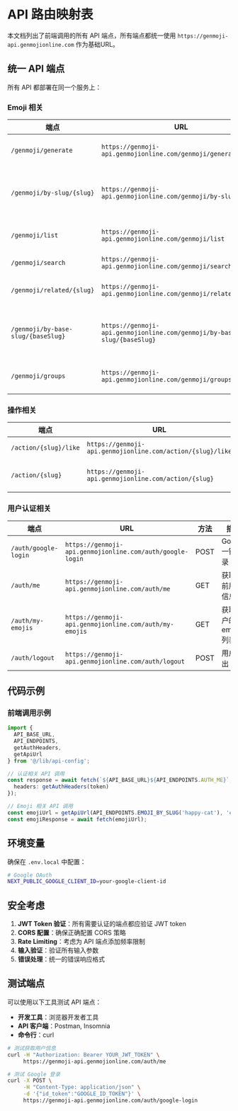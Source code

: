 # API 路由映射表

本文档列出了前端调用的所有 API 端点，所有端点都统一使用 `https://genmoji-api.genmojionline.com` 作为基础URL。

## 统一 API 端点

所有 API 都部署在同一个服务上：

### Emoji 相关

| 端点 | URL | 方法 | 描述 |
|------|-----|------|------|
| `/genmoji/generate` | `https://genmoji-api.genmojionline.com/genmoji/generate` | POST | 生成新 emoji |
| `/genmoji/by-slug/{slug}` | `https://genmoji-api.genmojionline.com/genmoji/by-slug/{slug}` | GET | 通过 slug 获取单个 emoji |
| `/genmoji/list` | `https://genmoji-api.genmojionline.com/genmoji/list` | GET | 获取 emoji 列表 |
| `/genmoji/search` | `https://genmoji-api.genmojionline.com/genmoji/search` | GET | 搜索 emoji |
| `/genmoji/related/{slug}` | `https://genmoji-api.genmojionline.com/genmoji/related/{slug}` | GET | 获取相关 emoji |
| `/genmoji/by-base-slug/{baseSlug}` | `https://genmoji-api.genmojionline.com/genmoji/by-base-slug/{baseSlug}` | GET | 通过基础 slug 获取 emoji |
| `/genmoji/groups` | `https://genmoji-api.genmojionline.com/genmoji/groups` | GET | 获取分组数据 |

### 操作相关

| 端点 | URL | 方法 | 描述 |
|------|-----|------|------|
| `/action/{slug}/like` | `https://genmoji-api.genmojionline.com/action/{slug}/like` | POST | 点赞 emoji |
| `/action/{slug}` | `https://genmoji-api.genmojionline.com/action/{slug}` | POST | 执行 emoji 操作 |

### 用户认证相关

| 端点 | URL | 方法 | 描述 |
|------|-----|------|------|
| `/auth/google-login` | `https://genmoji-api.genmojionline.com/auth/google-login` | POST | Google 一键登录 |
| `/auth/me` | `https://genmoji-api.genmojionline.com/auth/me` | GET | 获取当前用户信息 |
| `/auth/my-emojis` | `https://genmoji-api.genmojionline.com/auth/my-emojis` | GET | 获取用户的 emoji 列表 |
| `/auth/logout` | `https://genmoji-api.genmojionline.com/auth/logout` | POST | 用户登出 |

## 代码示例

### 前端调用示例

```typescript
import { 
  API_BASE_URL,
  API_ENDPOINTS,
  getAuthHeaders,
  getApiUrl
} from '@/lib/api-config';

// 认证相关 API 调用
const response = await fetch(`${API_BASE_URL}${API_ENDPOINTS.AUTH_ME}`, {
  headers: getAuthHeaders(token)
});

// Emoji 相关 API 调用
const emojiUrl = getApiUrl(API_ENDPOINTS.EMOJI_BY_SLUG('happy-cat'), 'en');
const emojiResponse = await fetch(emojiUrl);
```



## 环境变量

确保在 `.env.local` 中配置：

```bash
# Google OAuth
NEXT_PUBLIC_GOOGLE_CLIENT_ID=your-google-client-id
```

## 安全考虑

1. **JWT Token 验证**：所有需要认证的端点都应验证 JWT token
2. **CORS 配置**：确保正确配置 CORS 策略
3. **Rate Limiting**：考虑为 API 端点添加频率限制
4. **输入验证**：验证所有输入参数
5. **错误处理**：统一的错误响应格式

## 测试端点

可以使用以下工具测试 API 端点：

- **开发工具**：浏览器开发者工具
- **API 客户端**：Postman, Insomnia
- **命令行**：curl

```bash
# 测试获取用户信息
curl -H "Authorization: Bearer YOUR_JWT_TOKEN" \
     https://genmoji-api.genmojionline.com/auth/me

# 测试 Google 登录
curl -X POST \
     -H "Content-Type: application/json" \
     -d '{"id_token":"GOOGLE_ID_TOKEN"}' \
     https://genmoji-api.genmojionline.com/auth/google-login
``` 